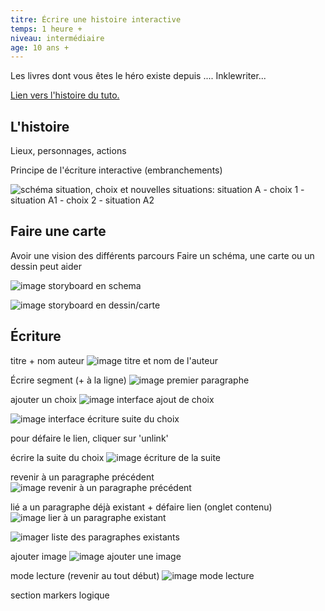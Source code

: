 ```yaml
---
titre: Écrire une histoire interactive
temps: 1 heure +
niveau: intermédiaire
age: 10 ans +
---
```


Les livres dont vous êtes le héro existe depuis ....
Inklewriter...

[Lien vers l'histoire du tuto.](https://ifwriter.crommer.fr/stories/28)

## L'histoire

Lieux, personnages, actions

Principe de l'écriture interactive (embranchements)

![schéma situation, choix et nouvelles situations]():
situation A 	- choix 1 - situation A1
							- choix 2 - situation A2

## Faire une carte

Avoir une vision des différents parcours
Faire un schéma, une carte ou un dessin peut aider

![image storyboard en schema](images/inklewriter/storyboard-schema.jpg)

![image storyboard en dessin/carte](images/inklewriter/storyboard-dessin.jpg)

## Écriture

titre + nom auteur
![image titre et nom de l'auteur](images/inklewriter/titre-auteur.png)

Écrire segment (+ à la ligne)
![image premier paragraphe](images/inklewriter/premier-paragraphe.png)

ajouter un choix
![image interface ajout de choix](images/inklewriter/choix-ajout.gif)

![image interface écriture suite du choix](images/inklewriter/choix-ecriture.gif)

pour défaire le lien, cliquer sur 'unlink'

écrire la suite du choix
![image écriture de la suite](images/inklewriter/choix-paragraphe.png)

revenir à un paragraphe précédent
![image revenir à un paragraphe précédent](images/inklewriter/revenir-paragraphe.gif)

lié a un paragraphe déjà existant + défaire lien (onglet contenu)
![image lier à un paragraphe existant](images/inklewriter/lier-paragraphe-existant.png)

![imager liste des paragraphes existants](images/inklewriter/liste-paragraphes.png)

ajouter image
![image ajouter une image]()

mode lecture (revenir au tout début)
![image mode lecture]()

section
markers
logique
